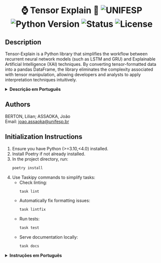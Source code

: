 <h1 align="center"> ⌚ Tensor Explain 🤖
    <img src="https://img.shields.io/badge/UNIFESP-Universidade%20Federal%20de%20S%C3%A3o%20Paulo-215a36" alt="UNIFESP">
    <img src="https://img.shields.io/badge/Python-%3E%3D3.10%2C%3C4.0-blue" alt="Python Version">
    <img src="https://img.shields.io/badge/Status-Em%20Desenvolvimento-yellow" alt="Status">
    <img src="https://img.shields.io/github/license/joaov/Tensor-Explain" alt="License">
</h1>

## Description

Tensor-Explain is a Python library that simplifies the workflow between recurrent neural network models (such as LSTM and GRU) and Explainable Artificial Intelligence (XAI) techniques. By converting tensor-formatted data into a pandas DataFrame, the library eliminates the complexity associated with tensor manipulation, allowing developers and analysts to apply interpretation techniques intuitively.

<details>
<summary><strong>Descrição em Português</strong></summary>
Tensor-Explain é uma biblioteca Python que simplifica o fluxo de trabalho entre modelos de redes neurais recorrentes (como LSTM e GRU) e técnicas de Explainable Artificial Intelligence (XAI). Ao converter dados em formato tensor em um DataFrame do pandas, a biblioteca elimina a complexidade associada à manipulação de tensores, permitindo que desenvolvedores e analistas apliquem técnicas de interpretação de forma intuitiva.
</details>

## Authors
BERTON, Lilian; ASSAOKA, João  
Email: joao.assaoka@unifesp.br

## Initialization Instructions

1. Ensure you have Python (>=3.10,<4.0) installed.
2. Install Poetry if not already installed.
3. In the project directory, run:
   ```sh
   poetry install
   ```
4. Use Taskipy commands to simplify tasks:
   - Check linting:
     ```sh
     task lint
     ```
   - Automatically fix formatting issues:
     ```sh
     task lintfix
     ```
   - Run tests:
     ```sh
     task test
     ```
   - Serve documentation locally:
     ```sh
     task docs
     ```

<details>
<summary><strong> Instruções em Português </strong></summary>

1. Certifique-se de ter o Python (>=3.10,<4.0) instalado.
2. Instale o Poetry, se ainda não estiver instalado.
3. No diretório do projeto, execute:
   ```sh
   poetry install
   ```
4. Utilize os comandos do Taskipy para facilitar as tarefas:
   - Verificar o lint:
     ```sh
     task lint
     ```
   - Corrigir automaticamente problemas de formatação:
     ```sh
     task lintfix
     ```
   - Rodar os testes:
     ```sh
     task test
     ```
   - Servir a documentação localmente:
     ```sh
     task docs
     ```
</details>
